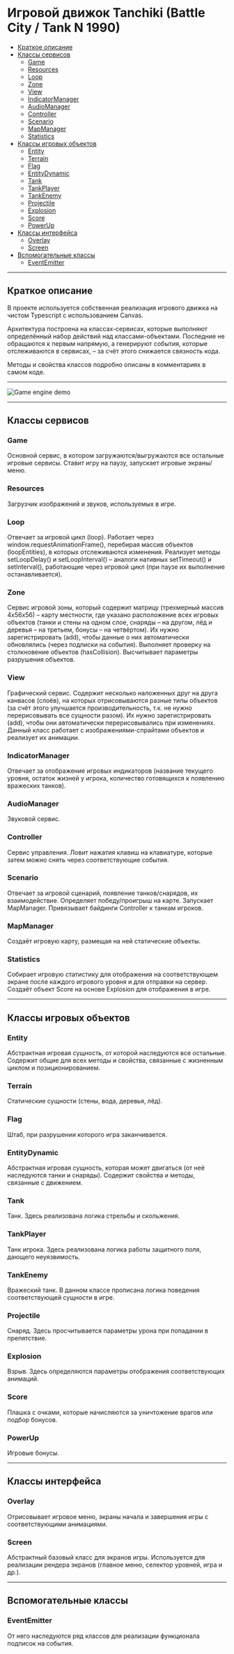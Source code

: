# Игровой движок Tanchiki (Battle City / Tank N 1990)

- [Краткое описание](#краткое-описание)
- [Классы сервисов](#классы-сервисов)
  - [Game](#game)
  - [Resources](#resources)
  - [Loop](#loop)
  - [Zone](#zone)
  - [View](#view)
  - [IndicatorManager](#indicatormanager)
  - [AudioManager](#audiomanager)
  - [Controller](#controller)
  - [Scenario](#scenario)
  - [MapManager](#mapmanager)
  - [Statistics](#statistics)
- [Классы игровых объектов](#классы-игровых-объектов)
  - [Entity](#entity)
  - [Terrain](#terrain)
  - [Flag](#flag)
  - [EntityDynamic](#entitydynamic)
  - [Tank](#tank)
  - [TankPlayer](#tankplayer)
  - [TankEnemy](#tankenemy)
  - [Projectile](#projectile)
  - [Explosion](#explosion)
  - [Score](#score)
  - [PowerUp](#powerup)
- [Классы интерфейса](#классы-интерфейса)
  - [Overlay](#overlay)
  - [Screen](#screen)
- [Вспомогательные классы](#вспомогательные-классы)
  - [EventEmitter](#eventemitter)

---

## Краткое описание

В проекте используется собственная реализация игрового движка на чистом Typescript с использованием Canvas.

Архитектура построена на классах-сервисах, которые выполняют определённый набор действий над классами-объектами. Последние не обращаются к первым напрямую, а генерируют события, которые отслеживаются в сервисах, – за счёт этого снижается связность кода.

Методы и свойства классов подробно описаны в комментариях в самом коде.

---

![Game engine demo](img/GameEngineDemo1.gif)

---

## Классы сервисов

### Game

Основной сервис, в котором загружаются/выгружаются все остальные игровые сервисы. Ставит игру на паузу, запускает игровые экраны/меню.

### Resources

Загрузчик изображений и звуков, используемых в игре.

### Loop

Отвечает за игровой цикл (loop). Работает через window.requestAnimationFrame(), перебирая массив объектов (loopEntities), в которых отслеживаются изменения. Реализует методы setLoopDelay() и setLoopInterval() – аналоги нативных setTimeout() и setInterval(), работающие через игровой цикл (при паузе их выполнение останавливается).

### Zone

Сервис игровой зоны, который содержит матрицу (трехмерный массив 4х56х56) – карту местности, где указано расположение всех игровых объектов (танки и стены на одном слое, снаряды – на другом, лёд и деревья – на третьем, бонусы – на четвёртом). Их нужно зарегистрировать (add), чтобы данные о них автоматически обновлялись (через подписки на события). Выполняет проверку на столкновение объектов (hasCollision). Высчитывает параметры разрушения объектов.

### View

Графический сервис. Содержит несколько наложенных друг на друга канвасов (слоёв), на которых отрисовываются разные типы объектов (за счёт этого улучшается производительность, т.к. не нужно перерисовывать все сущности разом). Их нужно зарегистрировать (add), чтобы они автоматически перерисовывались при изменениях. Данный класс работает с изображениями-спрайтами объектов и реализует их анимации.

### IndicatorManager

Отвечает за отображение игровых индикаторов (название текущего уровня, остаток жизней у игрока, количество готовящихся к появлению вражеских танков).

### AudioManager

Звуковой сервис.

### Controller

Сервис управления. Ловит нажатия клавиш на клавиатуре, которые затем можно снять через соответствующие события.

### Scenario

Отвечает за игровой сценарий, появление танков/снарядов, их взаимодействие. Определяет победу/проигрыш на карте. Запускает MapManager. Привязывает байдинги Controller к танкам игроков.

### MapManager

Создаёт игровую карту, размещая на ней статические объекты.

### Statistics

Собирает игровую статистику для отображения на соответствующем экране после каждого игрового уровня и для отправки на сервер. Создаёт объект Score на основе Explosion для отображения в игре.

---

## Классы игровых объектов

### Entity

Абстрактная игровая сущность, от которой наследуются все остальные. Содержит общие для всех методы и свойства, связанные с жизненным циклом и позиционированием.

### Terrain

Статические сущности (стены, вода, деревья, лёд).

### Flag

Штаб, при разрушении которого игра заканчивается.

### EntityDynamic

Абстрактная игровая сущность, которая может двигаться (от неё наследуются танки и снаряды). Содержит свойства и методы, связанные с движением.

### Tank

Танк. Здесь реализована логика стрельбы и скольжения.

### TankPlayer

Танк игрока. Здесь реализована логика работы защитного поля, дающего неуязвимость.

### TankEnemy

Вражеский танк. В данном классе прописана логика поведения соответствующей сущности в игре.

### Projectile

Снаряд. Здесь просчитывается параметры урона при попадании в препятствие.

### Explosion

Взрыв. Здесь определяются параметры отображения соответствующих анимаций.

### Score

Плашка с очками, которые начисляются за уничтожение врагов или подбор бонусов.

### PowerUp

Игровые бонусы.

---

## Классы интерфейса

### Overlay

Отрисовывает игровое меню, экраны начала и завершения игры с соответствующими анимациями.

### Screen

Абстрактный базовый класс для экранов игры. Используется для реализации рендера экранов (главное меню, селектор уровней, игра и др.).

---

## Вспомогательные классы

### EventEmitter

От него наследуются ряд классов для реализации функционала подписок на события.
